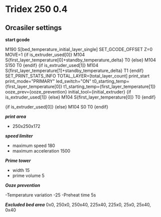 # Tridex 250 0.4

## Orcasiler settings

**start gcode**

M190 S[bed_temperature_initial_layer_single]
SET_GCODE_OFFSET Z=0 MOVE=1
{if is_extruder_used[0]}
M104 S{first_layer_temperature[0]+standby_temperature_delta} T0
{else}
M104 S150 T0
{endif}
{if is_extruder_used[1]}
M104 S{first_layer_temperature[1]+standby_temperature_delta} T1
{endif}
SET_PRINT_STATS_INFO TOTAL_LAYER=[total_layer_count]
print_start print_mode="PRIMARY" led_switch="ON" t0_starting_temp={first_layer_temperature[0]} t1_starting_temp={first_layer_temperature[1]} ooze_prev={ooze_prevention} initial_tool={initial_extruder}
{if is_extruder_used[1]}
{else}
M104 S{first_layer_temperature[0]} T0
{endif}

{if is_extruder_used[0]}
{else}
M104 S0 T0
{endif}

***print area***

- 250x250x172

***speed limiter***

- maximum speed 180
- maximum acceleration 1500

***Prime tower***
- width 15
- prime volume 5

***Ooze prevention***

-Temperature variation -25
-Preheat time 5s

***Excluded bed area***
0x0, 250x0, 250x40, 225x40, 225x0, 25x0, 25x40, 0x40